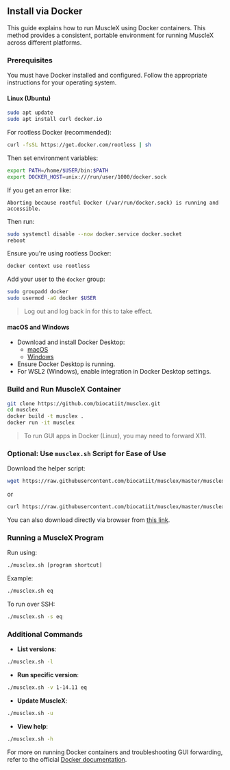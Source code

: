 ## Install via Docker

This guide explains how to run MuscleX using Docker containers. This method provides a consistent, portable environment for running MuscleX across different platforms.



### Prerequisites

You must have Docker installed and configured. Follow the appropriate instructions for your operating system.

#### **Linux (Ubuntu)**

```bash
sudo apt update
sudo apt install curl docker.io
```

For rootless Docker (recommended):

```bash
curl -fsSL https://get.docker.com/rootless | sh
```

Then set environment variables:

```bash
export PATH=/home/$USER/bin:$PATH
export DOCKER_HOST=unix:///run/user/1000/docker.sock
```

If you get an error like:

```
Aborting because rootful Docker (/var/run/docker.sock) is running and accessible.
```

Then run:

```bash
sudo systemctl disable --now docker.service docker.socket
reboot
```

Ensure you're using rootless Docker:

```bash
docker context use rootless
```

Add your user to the `docker` group:

```bash
sudo groupadd docker
sudo usermod -aG docker $USER
```

> Log out and log back in for this to take effect.

#### **macOS and Windows**

- Download and install Docker Desktop:
  - [macOS](https://docs.docker.com/docker-for-mac/install/)
  - [Windows](https://docs.docker.com/docker-for-windows/install/)
- Ensure Docker Desktop is running.
- For WSL2 (Windows), enable integration in Docker Desktop settings.



### Build and Run MuscleX Container

```bash
git clone https://github.com/biocatiit/musclex.git
cd musclex
docker build -t musclex .
docker run -it musclex
```

> To run GUI apps in Docker (Linux), you may need to forward X11.



### Optional: Use `musclex.sh` Script for Ease of Use

Download the helper script:

```bash
wget https://raw.githubusercontent.com/biocatiit/musclex/master/musclex.sh && chmod +x musclex.sh
```

or

```bash
curl https://raw.githubusercontent.com/biocatiit/musclex/master/musclex.sh -o musclex.sh && chmod +x musclex.sh
```

You can also download directly via browser from [this link](https://raw.githubusercontent.com/biocatiit/musclex/master/musclex.sh).



### Running a MuscleX Program

Run using:

```bash
./musclex.sh [program shortcut]
```

Example:

```bash
./musclex.sh eq
```

To run over SSH:

```bash
./musclex.sh -s eq
```



### Additional Commands

- **List versions**:

```bash
./musclex.sh -l
```

- **Run specific version**:

```bash
./musclex.sh -v 1-14.11 eq
```

- **Update MuscleX**:

```bash
./musclex.sh -u
```

- **View help**:

```bash
./musclex.sh -h
```



For more on running Docker containers and troubleshooting GUI forwarding, refer to the official [Docker documentation](https://docs.docker.com/).